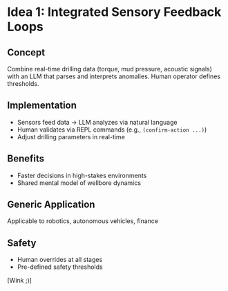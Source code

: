 # Idea 1: Integrated Sensory Feedback Loops

## Concept
Combine real-time drilling data (torque, mud pressure, acoustic signals) with an LLM that parses and interprets anomalies. Human operator defines thresholds.

## Implementation
- Sensors feed data → LLM analyzes via natural language
- Human validates via REPL commands (e.g., `(confirm-action ...)`)
- Adjust drilling parameters in real-time

## Benefits
- Faster decisions in high-stakes environments
- Shared mental model of wellbore dynamics

## Generic Application
Applicable to robotics, autonomous vehicles, finance

## Safety
- Human overrides at all stages
- Pre-defined safety thresholds

[Wink ;)]